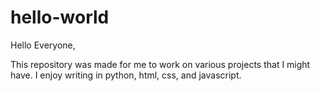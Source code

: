 hello-world
===========
Hello Everyone,

This repository was made for me to work on various projects that I might have. I enjoy writing in python, html, css, 
and javascript.
